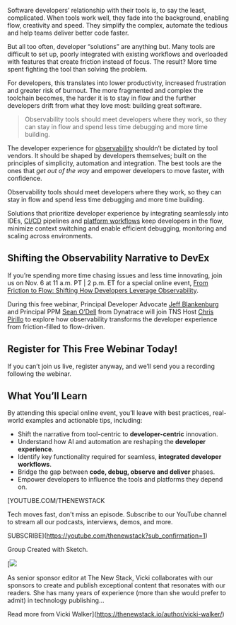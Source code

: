 Software developers’ relationship with their tools is, to say the least, complicated. When tools work well, they fade into the background, enabling flow, creativity and speed. They simplify the complex, automate the tedious and help teams deliver better code faster.

But all too often, developer “solutions” are anything but. Many tools are difficult to set up, poorly integrated with existing workflows and overloaded with features that create friction instead of focus. The result? More time spent fighting the tool than solving the problem.

For developers, this translates into lower productivity, increased frustration and greater risk of burnout. The more fragmented and complex the toolchain becomes, the harder it is to stay in flow and the further developers drift from what they love most: building great software.

> Observability tools should meet developers where they work, so they can stay in flow and spend less time debugging and more time building.

The developer experience for [observability](https://thenewstack.io/observability/) shouldn’t be dictated by tool vendors. It should be shaped by developers themselves; built on the principles of simplicity, automation and integration. The best tools are the ones that *get out of the way* and empower developers to move faster, with confidence.

Observability tools should meet developers where they work, so they can stay in flow and spend less time debugging and more time building.

Solutions that prioritize developer experience by integrating seamlessly into IDEs, [CI/CD](https://thenewstack.io/introduction-to-ci-cd/) pipelines and [platform workflows](https://thenewstack.io/platform-engineering/) keep developers in the flow, minimize context switching and enable efficient debugging, monitoring and scaling across environments.

## Shifting the Observability Narrative to DevEx

If you’re spending more time chasing issues and less time innovating, join us on Nov. 6 at 11 a.m. PT | 2 p.m. ET for a special online event, [From Friction to Flow: Shifting How Developers Leverage Observability](https://thenewstack.io/webinar/from-friction-to-flow-shifting-how-developers-leverage-observability/).

During this free webinar, Principal Developer Advocate [Jeff Blankenburg](https://www.linkedin.com/in/jeffblankenburg/) and Principal PPM [Sean O’Dell](https://www.linkedin.com/in/theseanodell/) from Dynatrace will join TNS Host [Chris Pirillo](https://www.linkedin.com/in/chrispirillo/) to explore how observability transforms the developer experience from friction-filled to flow-driven.

## Register for This Free Webinar Today!

If you can’t join us live, register anyway, and we’ll send you a recording following the webinar.

## What You’ll Learn

By attending this special online event, you’ll leave with best practices, real-world examples and actionable tips, including:

* Shift the narrative from tool-centric to **developer-centric** innovation.
* Understand how AI and automation are reshaping the **developer experience**.
* Identify key functionality required for seamless, **integrated developer workflows**.
* Bridge the gap between **code, debug, observe and deliver** phases.
* Empower developers to influence the tools and platforms they depend on.

[YOUTUBE.COM/THENEWSTACK

Tech moves fast, don't miss an episode. Subscribe to our YouTube
channel to stream all our podcasts, interviews, demos, and more.

SUBSCRIBE](https://youtube.com/thenewstack?sub_confirmation=1)

Group
Created with Sketch.

[![](https://cdn.thenewstack.io/media/2024/02/58a0d6b5-vw_headshot.jpg)

As senior sponsor editor at The New Stack, Vicki collaborates with our sponsors to create and publish exceptional content that resonates with our readers. She has many years of experience (more than she would prefer to admit) in technology publishing...

Read more from Vicki Walker](https://thenewstack.io/author/vicki-walker/)